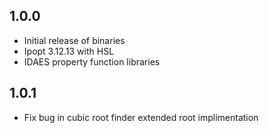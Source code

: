 ## 1.0.0
 - Initial release of binaries
 - Ipopt 3.12.13 with HSL
 - IDAES property function libraries
## 1.0.1
 - Fix bug in cubic root finder extended root implimentation
 
